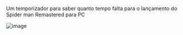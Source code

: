 Um temporizador para saber quanto tempo falta para o lançamento do Spider man Remastered para PC

![image](https://user-images.githubusercontent.com/61949512/181401380-7a516cd8-be05-4f00-ad79-f86aaba758e2.png)

